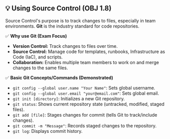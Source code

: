 ## 💡 Using Source Control (OBJ 1.8)

Source Control's purpose is to track changes to files, especially in team environments. **Git** is the industry standard for code repositories.

✅ **Why use Git (Exam Focus)**
- **Version Control:** Track changes to files over time.
- **Source Control:** Manage code for templates, runbooks, Infrastructure as Code (IaC), and scripts.
- **Collaboration:** Enables multiple team members to work on and merge changes to the same files.

✅ **Basic Git Concepts/Commands (Demonstrated)**
- `git config --global user.name "Your Name"`: Sets global username.
- `git config --global user.email "your@email.com"`: Sets global email.
- `git init [directory]`: Initializes a new Git repository.
- `git status`: Shows current repository state (untracked, modified, staged files).
- `git add [file]`: Stages changes for commit (tells Git to track/include changes).
- `git commit -m "Message"`: Records staged changes to the repository.
- `git log`: Displays commit history.